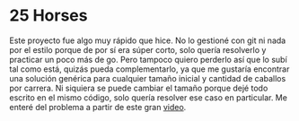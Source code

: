 # 25 Horses
Este proyecto fue algo muy rápido que hice. No lo gestioné con git ni nada por
el estilo porque de por sí era súper corto, solo quería resolverlo y practicar
un poco más de go. Pero tampoco quiero perderlo así que lo subí tal como está,
quizás pueda complementarlo, ya que me gustaría encontrar una solución genérica
para cualquier tamaño inicial y cantidad de caballos por carrera. Ni siquiera
se puede cambiar el tamaño porque dejé todo escrito en el mismo código, solo
quería resolver ese caso en particular. Me enteré del problema a partir de este
gran [video](https://youtu.be/i-xqRDwpilM).

